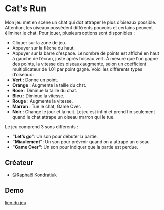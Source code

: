 # Cat's Run
Mon jeu met en scène un chat qui doit attraper le plus d’oiseaux possible. Attention, les oiseaux possèdent différents pouvoirs et certains peuvent éliminer le chat. Pour jouer, plusieurs options sont disponibles :
- Cliquer sur la zone de jeu.
- Appuyer sur la flèche du haut.
- Appuyer sur la barre d'espace.
Le nombre de points est affiché en haut à gauche de l’écran, juste après l’oiseau vert. À mesure que l'on gagne des points, la vitesse des oiseaux augmente, selon un coefficient multiplicateur de 1.01 par point gagné.
Voici les différents types d’oiseaux :
- **Vert** : Donne un point.
- **Orange** : Augmente la taille du chat.
- **Rose** : Diminue la taille du chat.
- **Bleu** : Diminue la vitesse.
- **Rouge** : Augmente la vitesse.
- **Marron** : Tue le chat, Game Over.
- **Noir** : Change le jour et la nuit.
Le jeu est infini et prend fin seulement quand le chat attrape un oiseau marron qui le tue.

Le jeu comprend 3 sons différents :
- **"Let’s go"**: Un son pour débuter la partie.
- **"Miaulement"**: Un son pour prévenir quand on a attrapé un oiseau.
- **"Game Over"**: Un son pour indiquer que la partie est perdue.





## Créateur

- [@Raphaël Kondratiuk](https://github.com/Raphael-K-78/)


## Demo
[lien du jeu](http://jeujs.raphael.kondratiuk.mmi-velizy.fr/)
